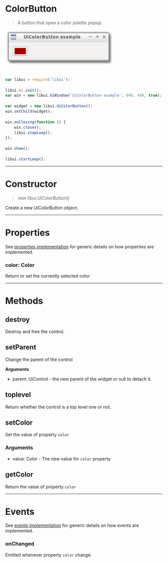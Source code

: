 
# ColorButton

> A button that open a color palette popup.

![UiColorButton example](media/UiColorButton.png)

```js

var libui = require('libui');

libui.Ui.init();
var win = new libui.UiWindow('UiColorButton example', 640, 480, true);

var widget = new libui.UiColorButton();
win.setChild(widget);

win.onClosing(function () {
	win.close();
	libui.stopLoop();
});

win.show();

libui.startLoop();

```

---

# Constructor

> new libui.UiColorButton()

Create a new UiColorButton object.

---

# Properties

See [properties implementation](properties.md) for generic details on how properties are implemented.


### color: Color

Return or set the currently selected color




---

# Methods


## destroy

Destroy and free the control.




## setParent

Change the parent of the control


**Arguments**

* parent: UiControl - the new parent of the widget or null to detach it.



## toplevel

Return whether the control is a top level one or not.




## setColor

Set the value of property `color`

### Arguments

* value: Color - The new value for `color` property.

## getColor

Return the value of property `color`



---

# Events

See [events implementation](events.md) for generic details on how events are implemented.


### onChanged

Emitted whenever property `color` change.




